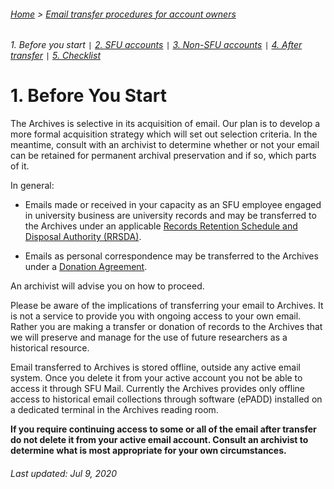 ###### [Home](../../README.md) > [Email transfer procedures for account owners](./account-owners.md)
###### 1. Before you start `|` [2. SFU accounts](./s2-sfu-accounts.md) `|` [3. Non-SFU accounts](./s3-non-sfu-accounts.md) `|` [4. After transfer](./s4-after-transfer.md) `|` [5. Checklist](./s5-checklist.md)

# 1. Before You Start
The Archives is selective in its acquisition of email. Our plan is to develop a more formal acquisition strategy which will set out selection criteria. In the meantime, consult with an archivist to determine whether or not your email can be retained for permanent archival preservation and if so, which parts of it.

In general:
* Emails made or received in your capacity as an SFU employee engaged in university business are university records and may be transferred to the Archives under an applicable [Records Retention Schedule and Disposal Authority (RRSDA)](http://www.sfu.ca/archives2/dur/rrsdas.html).

* Emails as personal correspondence may be transferred to the Archives under a [Donation Agreement](http://www.sfu.ca/archives/for-donors/donations.html).

An archivist will advise you on how to proceed.

Please be aware of the implications of transferring your email to Archives. It is not a service to provide you with ongoing access to your own email. Rather you are making a transfer or donation of records to the Archives that we will preserve and manage for the use of future researchers as a historical resource.

Email transferred to Archives is stored offline, outside any active email system. Once you delete it from your active account you not be able to access it through SFU Mail. Currently the Archives provides only offline access to historical email collections through software (ePADD) installed on a dedicated terminal in the Archives reading room.

**If you require continuing access to some or all of the email after transfer do not delete it from your active email account. Consult an archivist to determine what is most appropriate for your own circumstances.**

###### Last updated: Jul 9, 2020
